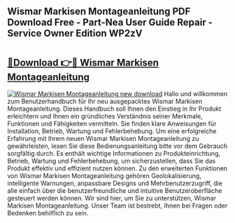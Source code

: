 ## Wismar Markisen Montageanleitung PDF Download Free - Part-Nea User Guide Repair - Service Owner Edition WP2zV

# <h2><a href="http://df8cu5.blite.top/?on=Wismar+Markisen+Montageanleitung">🔗Download 👉🔴 Wismar Markisen Montageanleitung</a></h2>

[![Wismar Markisen Montageanleitung new download](https://i.imgur.com/lujVjoI.png)](http://df8cu5.blite.top/?on=Wismar+Markisen+Montageanleitung)
Hallo und willkommen zum Benutzerhandbuch für Ihr neu ausgepacktes Wismar Markisen Montageanleitung. Dieses Handbuch soll Ihnen den Einstieg in Ihr Produkt erleichtern und Ihnen ein gründliches Verständnis seiner Merkmale, Funktionen und Fähigkeiten vermitteln. Sie finden klare Anweisungen für Installation, Betrieb, Wartung und Fehlerbehebung. Um eine erfolgreiche Erfahrung mit Ihrem neuen Wismar Markisen Montageanleitung zu gewährleisten, lesen Sie diese Bedienungsanleitung bitte vor dem Gebrauch sorgfältig durch. Es enthält wichtige Informationen zu Produkteinrichtung, Betrieb, Wartung und Fehlerbehebung, um sicherzustellen, dass Sie das Produkt effektiv und effizient nutzen können. Zu den erweiterten Funktionen von Wismar Markisen Montageanleitung gehören Geolokalisierung, intelligente Warnungen, anpassbare Designs und Mehrbenutzerzugriff, die alle einfach über die benutzerfreundliche und intuitive Benutzeroberfläche gesteuert werden können. Wir sind hier, um Sie zu unterstützen, Wismar Markisen Montageanleitung. Unser Team ist bestrebt, Ihnen bei Fragen oder Bedenken behilflich zu sein.
